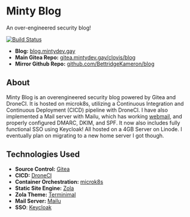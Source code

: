# Minty Blog

An over-engineered security blog!

[![Build Status](https://ci.mintydev.gay/api/badges/clovis/blog/status.svg)](https://ci.mintydev.gay/clovis/blog)

- **Blog:** [blog.mintydev.gay](https://blog.mintydev.gay/)
- **Main Gitea Repo:** [gitea.mintydev.gay/clovis/blog](https://gitea.mintydev.gay/clovis/blog)
- **Mirror Github Repo:** [github.com/BettridgeKameron/blog](https://github.com/BettridgeKameron/blog)

## About

Minty Blog is an overengineered security blog powered by Gitea and DroneCI. It is hosted on microk8s, utilizing a Continuous Integration and Continuous Deployment (CICD) pipeline with DroneCI. I have also implemented a Mail server with Mailu, which has working [webmail](https://roundcube.net/), and properly configured DMARC, DKIM, and SPF. It now also includes fully functional SSO using Keycloak! All hosted on a 4GB Server on Linode. I eventually plan on migrating to a new home server I got though.

## Technologies Used

- **Source Control:** [Gitea](https://about.gitea.com/)
- **CICD:** [DroneCI](https://www.drone.io/)
- **Container Orchestration:** [microk8s](https://microk8s.io/)
- **Static Site Engine:** [Zola](https://www.getzola.org/)
- **Zola Theme:** [Terminimal](https://github.com/pawroman/zola-theme-terminimal)
- **Mail Server:** [Mailu](https://mailu.io)
- **SSO**: [Keycloak](https://www.keycloak.org)
